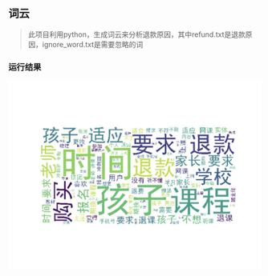 ## 词云 ##

> 此项目利用python，生成词云来分析退款原因，其中refund.txt是退款原因，ignore_word.txt是需要忽略的词


### 运行结果
<img src="IMG.jpg">



